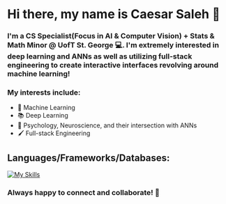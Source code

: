 # Hi there, my name is Caesar Saleh 👋

### I'm a CS Specialist(Focus in AI & Computer Vision) + Stats & Math Minor @ UofT St. George 💻. I'm extremely interested in deep learning and ANNs as well as utilizing full-stack engineering to create interactive interfaces revolving around machine learning!

### My interests include:
* 🤖 Machine Learning
* 📚 Deep Learning
* 🧠 Psychology, Neuroscience, and their intersection with ANNs
* 🖌️ Full-stack Engineering

## Languages/Frameworks/Databases:
[![My Skills](https://skills.thijs.gg/icons?i=html,css,js,ts,react,angular,nodejs,express,tailwind,firebase,mongodb,r,python,pytorch)](https://skills.thijs.gg)

### Always happy to connect and collaborate! 🤝
